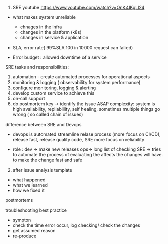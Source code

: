 1. SRE youtube
https://www.youtube.com/watch?v=OnK4IKgLl24
* what makes system unreliable
  - chnages in the infra
  - changes in the platform (k8s)
  - changes in service & application

* SLA, error rate( 99%SLA 100 in 10000 request can failed)
* Error budget : allowed downtime of a service

SRE tasks and responsibilities:
1. automation - create automated processes for operational aspects
2. monitoring & logging ( observability for system performance)
3. configure monitoring, logging & alerting
4. develop custom service to achieve this
5. on-call support
6. do postmortem
key -> identify the issue ASAP
complexity: system is high availability, repliablility, self healing,  sometimes multiple things go wrong ( so called chain of issues)

difference between SRE and Devops
* devops is automated streamline relase process (more focus on CI/CD), release fast, release quality code, SRE more focus on reliability


* role  : dev -> make new releases   ops-> long list of checking
  SRE -> tries to automate the process of evaluating the affects the changes will have.  to make the change fast and safe



2. after issue analysis template
* what happened
* what we learned
* how we fixed it

postmortems



troubleshooting best practice
* sympton
* check the time error occur, log checking/ check the changes
* get assumed reason
* re-produce